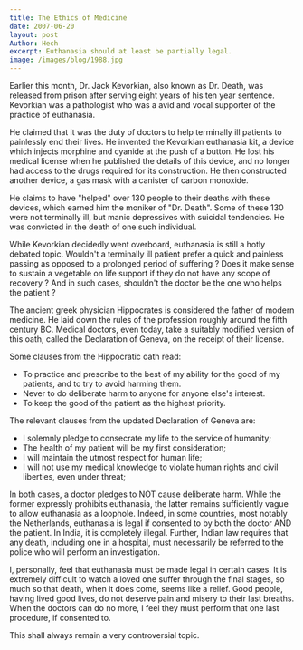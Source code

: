 ```yaml
---
title: The Ethics of Medicine
date: 2007-06-20
layout: post
Author: Hech
excerpt: Euthanasia should at least be partially legal.
image: /images/blog/1988.jpg
---
```


Earlier this month, Dr. Jack Kevorkian, also known as Dr. Death, was released from prison after serving eight years of his ten year sentence. Kevorkian was a pathologist who was a avid and vocal supporter of the practice of euthanasia.


He claimed that it was the duty of doctors to help terminally ill patients to painlessly end their lives. He invented the Kevorkian euthanasia kit, a device which injects morphine and cyanide at the push of a button. He lost his medical license when he published the details of this device, and no longer had access to the drugs required for its construction. He then constructed another device, a gas mask with a canister of carbon monoxide.


He claims to have &quot;helped&quot; over 130 people to their deaths with these devices, which earned him the moniker of &quot;Dr. Death&quot;. Some of these 130 were not terminally ill, but manic depressives with suicidal tendencies. He was convicted in the death of one such individual.


While Kevorkian decidedly went overboard, euthanasia is still a hotly debated topic. Wouldn't a terminally ill patient prefer a quick and painless passing as opposed to a prolonged period of suffering ? Does it make sense to sustain a vegetable on life support if they do not have any scope of recovery ? And in such cases, shouldn't the doctor be the one who helps the patient ?


The ancient greek physician Hippocrates is considered the father of modern medicine. He laid down the rules of the profession roughly around the fifth century BC. Medical doctors, even today, take a suitably modified version of this oath, called the Declaration of Geneva, on the receipt of their license.


Some clauses from the Hippocratic oath read:


<ul>
    <li>To practice and prescribe to the best of my ability for the good of my patients, and to try to avoid harming them.</li>
    <li>Never to do deliberate harm to anyone for anyone else's interest.</li>
    <li>To keep the good of the patient as the highest priority.</li>
</ul>
The relevant clauses from the updated Declaration of Geneva are:


<ul>
    <li>I solemnly pledge to consecrate my life to the service of humanity;</li>
    <li>The health of my patient will be my first consideration;</li>
    <li>I will maintain the utmost respect for human life;</li>
    <li>I will not use my medical knowledge to violate human rights and civil liberties, even under threat;</li>
</ul>
In both cases, a doctor pledges to NOT cause deliberate harm. While the former expressly prohibits euthanasia, the latter remains sufficiently vague to allow euthanasia as a loophole. Indeed, in some countries, most notably the Netherlands, euthanasia is legal if consented to by both the doctor AND the patient. In India, it is completely illegal. Further, Indian law requires that any death, including one in a hospital, must necessarily be referred to the police who will perform an investigation.


I, personally, feel that euthanasia must be made legal in certain cases. It is extremely difficult to watch a loved one suffer through the final stages, so much so that death, when it does come, seems like a relief. Good people, having lived good lives, do not deserve pain and misery to their last breaths. When the doctors can do no more, I feel they must perform that one last procedure, if consented to.


This shall always remain a very controversial topic.



